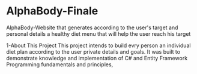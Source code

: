 # AlphaBody-Finale
AlphaBody-Website that generates according to the user's target and personal details a healthy diet menu that will help the user reach his target

1-About This Project
This project intends to build evry person an individual diet plan according to the user private details and goals. It was built to demonstrate knowledge and implementation of C# and Entity Framework Programming fundamentals and principles,
